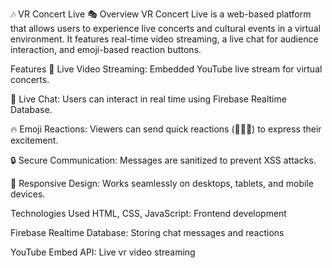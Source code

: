 🎶 VR Concert Live 🎭
Overview
VR Concert Live is a web-based platform that allows users to experience live concerts and cultural events in a virtual environment. It features real-time video streaming, a live chat for audience interaction, and emoji-based reaction buttons.

Features
🎥 Live Video Streaming: Embedded YouTube live stream for virtual concerts.

💬 Live Chat: Users can interact in real time using Firebase Realtime Database.

🔥 Emoji Reactions: Viewers can send quick reactions (👏🔥😍) to express their excitement.

🔒 Secure Communication: Messages are sanitized to prevent XSS attacks.

📱 Responsive Design: Works seamlessly on desktops, tablets, and mobile devices.

Technologies Used
HTML, CSS, JavaScript: Frontend development

Firebase Realtime Database: Storing chat messages and reactions

YouTube Embed API: Live vr video streaming
